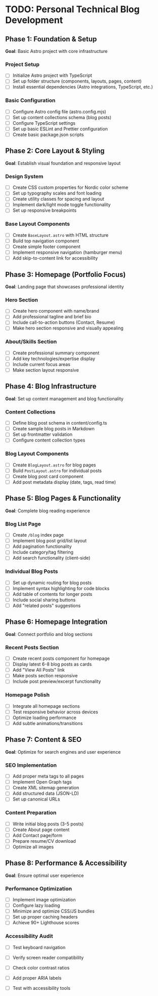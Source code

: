 # TODO: Personal Technical Blog Development

## Phase 1: Foundation & Setup
**Goal**: Basic Astro project with core infrastructure

### Project Setup
- [ ] Initialize Astro project with TypeScript
- [ ] Set up folder structure (components, layouts, pages, content)
- [ ] Install essential dependencies (Astro integrations, TypeScript, etc.)

### Basic Configuration
- [ ] Configure Astro config file (astro.config.mjs)
- [ ] Set up content collections schema (blog posts)
- [ ] Configure TypeScript settings
- [ ] Set up basic ESLint and Prettier configuration
- [ ] Create basic package.json scripts

## Phase 2: Core Layout & Styling
**Goal**: Establish visual foundation and responsive layout

### Design System
- [ ] Create CSS custom properties for Nordic color scheme
- [ ] Set up typography scales and font loading
- [ ] Create utility classes for spacing and layout
- [ ] Implement dark/light mode toggle functionality
- [ ] Set up responsive breakpoints

### Base Layout Components
- [ ] Create `BaseLayout.astro` with HTML structure
- [ ] Build top navigation component
- [ ] Create simple footer component
- [ ] Implement responsive navigation (hamburger menu)
- [ ] Add skip-to-content link for accessibility

## Phase 3: Homepage (Portfolio Focus)
**Goal**: Landing page that showcases professional identity

### Hero Section
- [ ] Create hero component with name/brand
- [ ] Add professional tagline and brief bio
- [ ] Include call-to-action buttons (Contact, Resume)
- [ ] Make hero section responsive and visually appealing

### About/Skills Section
- [ ] Create professional summary component
- [ ] Add key technologies/expertise display
- [ ] Include current focus areas
- [ ] Make section layout responsive

## Phase 4: Blog Infrastructure
**Goal**: Set up content management and blog functionality

### Content Collections
- [ ] Define blog post schema in content/config.ts
- [ ] Create sample blog posts in Markdown
- [ ] Set up frontmatter validation
- [ ] Configure content collection types

### Blog Layout Components
- [ ] Create `BlogLayout.astro` for blog pages
- [ ] Build `PostLayout.astro` for individual posts
- [ ] Create blog post card component
- [ ] Add post metadata display (date, tags, read time)

## Phase 5: Blog Pages & Functionality
**Goal**: Complete blog reading experience

### Blog List Page
- [ ] Create `/blog` index page
- [ ] Implement blog post grid/list layout
- [ ] Add pagination functionality
- [ ] Include category/tag filtering
- [ ] Add search functionality (client-side)

### Individual Blog Posts
- [ ] Set up dynamic routing for blog posts
- [ ] Implement syntax highlighting for code blocks
- [ ] Add table of contents for longer posts
- [ ] Include social sharing buttons
- [ ] Add "related posts" suggestions

## Phase 6: Homepage Integration
**Goal**: Connect portfolio and blog sections

### Recent Posts Section
- [ ] Create recent posts component for homepage
- [ ] Display latest 6-8 blog posts as cards
- [ ] Add "View All Posts" link
- [ ] Make posts section responsive
- [ ] Include post preview/excerpt functionality

### Homepage Polish
- [ ] Integrate all homepage sections
- [ ] Test responsive behavior across devices
- [ ] Optimize loading performance
- [ ] Add subtle animations/transitions

## Phase 7: Content & SEO
**Goal**: Optimize for search engines and user experience

### SEO Implementation
- [ ] Add proper meta tags to all pages
- [ ] Implement Open Graph tags
- [ ] Create XML sitemap generation
- [ ] Add structured data (JSON-LD)
- [ ] Set up canonical URLs

### Content Preparation
- [ ] Write initial blog posts (3-5 posts)
- [ ] Create About page content
- [ ] Add Contact page/form
- [ ] Prepare resume/CV download
- [ ] Optimize all images

## Phase 8: Performance & Accessibility
**Goal**: Ensure optimal user experience

### Performance Optimization
- [ ] Implement image optimization
- [ ] Configure lazy loading
- [ ] Minimize and optimize CSS/JS bundles
- [ ] Set up proper caching headers
- [ ] Achieve 90+ Lighthouse scores

### Accessibility Audit
- [ ] Test keyboard navigation
- [ ] Verify screen reader compatibility
- [ ] Check color contrast ratios
- [ ] Add proper ARIA labels
- [ ] Test with accessibility tools

